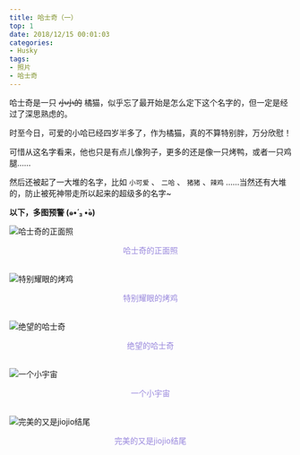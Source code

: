 ```yaml
---
title: 哈士奇（一）
top: 1
date: 2018/12/15 00:01:03
categories:
- Husky
tags:
- 照片
- 哈士奇
---
```


哈士奇是一只 ~~小小的~~ 橘猫，似乎忘了最开始是怎么定下这个名字的，但一定是经过了深思熟虑的。

时至今日，可爱的小哈已经四岁半多了，作为橘猫，真的不算特别胖，万分欣慰！

可惜从这名字看来，他也只是有点儿像狗子，更多的还是像一只烤鸭，或者一只鸡腿……

然后还被起了一大堆的名字，比如 `小可爱` 、 `二哈` 、 `猪猪` 、`辣鸡` ……当然还有大堆的，防止被死神带走所以起来的超级多的名字~

**以下，多图预警 (๑•́ ₃ •̀๑)**
<!-- more --> 

![哈士奇的正面照](/pic/20181215-哈士奇（一）-哈士奇的正面照.jpeg)
<center><font color="#9988DD">哈士奇的正面照</font></center>

<br>

![特别耀眼的烤鸡](/pic/20181215-哈士奇（一）-特别耀眼的烤鸡.jpeg)
<center><font color="#9988DD">特别耀眼的烤鸡</font></center>

<br>

![绝望的哈士奇](/pic/20181215-哈士奇（一）-绝望的哈士奇.jpeg)
<center><font color="#9988DD">绝望的哈士奇</font></center>

<br>

![一个小宇宙](/pic/20181215-哈士奇（一）-一个小宇宙.jpeg)
<center><font color="#9988DD">一个小宇宙</font></center>

<br>

![完美的又是jiojio结尾](/pic/20181215-哈士奇（一）-完美的又是jiojio结尾.jpeg)
<center><font color="#9988DD">完美的又是jiojio结尾</font></center>
